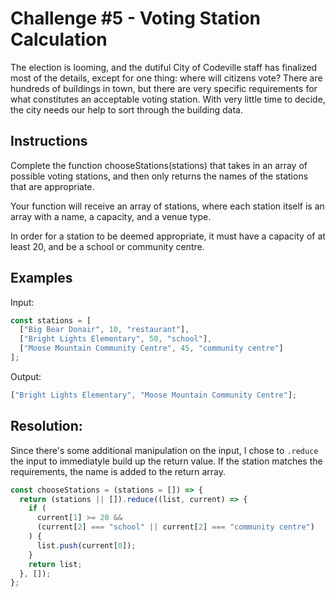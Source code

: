 # Challenge #5 - Voting Station Calculation

The election is looming, and the dutiful City of Codeville staff has finalized most of the details, except for one thing: where will citizens vote? There are hundreds of buildings in town, but there are very specific requirements for what constitutes an acceptable voting station. With very little time to decide, the city needs our help to sort through the building data.

## Instructions

Complete the function chooseStations(stations) that takes in an array of possible voting stations, and then only returns the names of the stations that are appropriate.

Your function will receive an array of stations, where each station itself is an array with a name, a capacity, and a venue type.

In order for a station to be deemed appropriate, it must have a capacity of at least 20, and be a school or community centre.

## Examples

Input:

```js
const stations = [
  ["Big Bear Donair", 10, "restaurant"],
  ["Bright Lights Elementary", 50, "school"],
  ["Moose Mountain Community Centre", 45, "community centre"]
];
```

Output:

```js
["Bright Lights Elementary", "Moose Mountain Community Centre"];
```

## Resolution:

Since there's some additional manipulation on the input, I chose to `.reduce` the input to immediatyle build up the return value. If the station matches the requirements, the name is added to the return array.

```js
const chooseStations = (stations = []) => {
  return (stations || []).reduce((list, current) => {
    if (
      current[1] >= 20 &&
      (current[2] === "school" || current[2] === "community centre")
    ) {
      list.push(current[0]);
    }
    return list;
  }, []);
};
```
